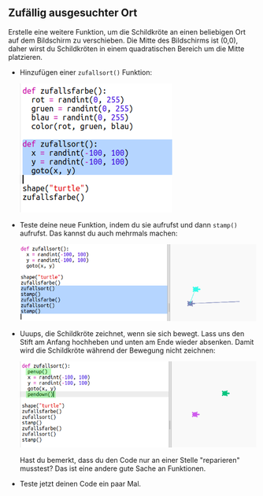 ## Zufällig ausgesuchter Ort

Erstelle eine weitere Funktion, um die Schildkröte an einen beliebigen Ort auf dem Bildschirm zu verschieben. Die Mitte des Bildschirms ist (0,0), daher wirst du Schildkröten in einem quadratischen Bereich um die Mitte platzieren.

+ Hinzufügen einer `zufallsort()` Funktion:
    
    ![screenshot](images/modern-place-function.png)

+ Teste deine neue Funktion, indem du sie aufrufst und dann `stamp()` aufrufst. Das kannst du auch mehrmals machen:
    
    ![screenshot](images/modern-call-place.png)

+ Uuups, die Schildkröte zeichnet, wenn sie sich bewegt. Lass uns den Stift am Anfang hochheben und unten am Ende wieder absenken. Damit wird die Schildkröte während der Bewegung nicht zeichnen:
    
    ![screenshot](images/modern-place-pen.png)
    
    Hast du bemerkt, dass du den Code nur an einer Stelle "reparieren" musstest? Das ist eine andere gute Sache an Funktionen.

+ Teste jetzt deinen Code ein paar Mal.